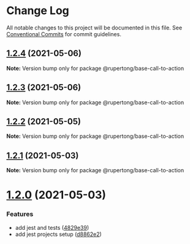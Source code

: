 # Change Log

All notable changes to this project will be documented in this file.
See [Conventional Commits](https://conventionalcommits.org) for commit guidelines.

## [1.2.4](https://github.com/rupert-ong/monorepo-components/compare/@rupertong/base-call-to-action@1.2.3...@rupertong/base-call-to-action@1.2.4) (2021-05-06)

**Note:** Version bump only for package @rupertong/base-call-to-action

## [1.2.3](https://github.com/rupert-ong/monorepo-components/compare/@rupertong/base-call-to-action@1.2.2...@rupertong/base-call-to-action@1.2.3) (2021-05-06)

**Note:** Version bump only for package @rupertong/base-call-to-action

## [1.2.2](https://github.com/rupert-ong/monorepo-components/compare/@rupertong/base-call-to-action@1.2.1...@rupertong/base-call-to-action@1.2.2) (2021-05-05)

**Note:** Version bump only for package @rupertong/base-call-to-action

## [1.2.1](https://github.com/rupert-ong/monorepo-components/compare/@rupertong/base-call-to-action@1.2.0...@rupertong/base-call-to-action@1.2.1) (2021-05-03)

**Note:** Version bump only for package @rupertong/base-call-to-action

# [1.2.0](https://github.com/rupert-ong/monorepo-components/compare/@rupertong/base-call-to-action@1.1.2...@rupertong/base-call-to-action@1.2.0) (2021-05-03)

### Features

- add jest and tests ([4829e39](https://github.com/rupert-ong/monorepo-components/commit/4829e393b49825b2ee08b60853434cffce0f5284))
- add jest projects setup ([d8862e2](https://github.com/rupert-ong/monorepo-components/commit/d8862e2a987c27caa76537f7798e3e0abcc69673))
